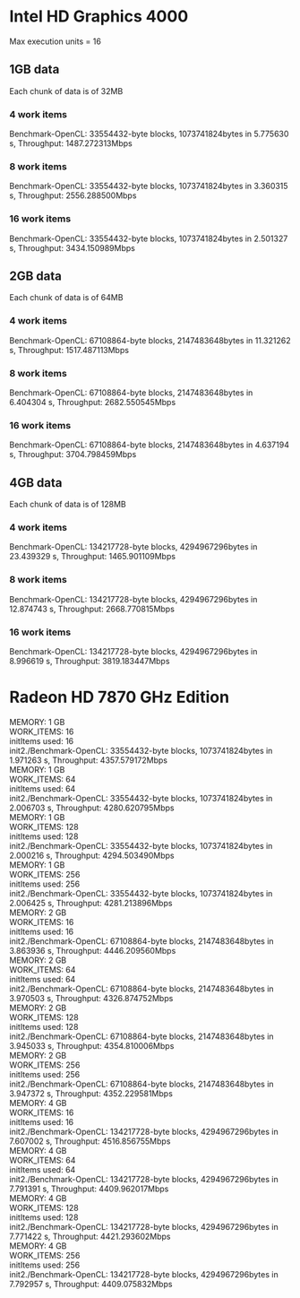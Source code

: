 # Intel HD Graphics 4000
Max execution units = 16

## 1GB data
Each chunk of data is of 32MB
### 4 work items
Benchmark-OpenCL: 33554432-byte blocks, 1073741824bytes in 5.775630 s, Throughput: 1487.272313Mbps
### 8 work items
Benchmark-OpenCL: 33554432-byte blocks, 1073741824bytes in 3.360315 s, Throughput: 2556.288500Mbps
### 16 work items
Benchmark-OpenCL: 33554432-byte blocks, 1073741824bytes in 2.501327 s, Throughput: 3434.150989Mbps

## 2GB data
Each chunk of data is of 64MB
### 4 work items
Benchmark-OpenCL: 67108864-byte blocks, 2147483648bytes in 11.321262 s, Throughput: 1517.487113Mbps
### 8 work items
Benchmark-OpenCL: 67108864-byte blocks, 2147483648bytes in 6.404304 s, Throughput: 2682.550545Mbps
### 16 work items
Benchmark-OpenCL: 67108864-byte blocks, 2147483648bytes in 4.637194 s, Throughput: 3704.798459Mbps

## 4GB data
Each chunk of data is of 128MB
### 4 work items
Benchmark-OpenCL: 134217728-byte blocks, 4294967296bytes in 23.439329 s, Throughput: 1465.901109Mbps
### 8 work items
Benchmark-OpenCL: 134217728-byte blocks, 4294967296bytes in 12.874743 s, Throughput: 2668.770815Mbps
### 16 work items
Benchmark-OpenCL: 134217728-byte blocks, 4294967296bytes in 8.996619 s, Throughput: 3819.183447Mbps

# Radeon HD 7870 GHz Edition

MEMORY: 1 GB  
WORK_ITEMS: 16  
initItems used: 16  
init2./Benchmark-OpenCL: 33554432-byte blocks, 1073741824bytes in 1.971263 s, Throughput: 4357.579172Mbps  
MEMORY: 1 GB  
WORK_ITEMS: 64  
initItems used: 64  
init2./Benchmark-OpenCL: 33554432-byte blocks, 1073741824bytes in 2.006703 s, Throughput: 4280.620795Mbps  
MEMORY: 1 GB  
WORK_ITEMS: 128  
initItems used: 128  
init2./Benchmark-OpenCL: 33554432-byte blocks, 1073741824bytes in 2.000216 s, Throughput: 4294.503490Mbps  
MEMORY: 1 GB  
WORK_ITEMS: 256  
initItems used: 256  
init2./Benchmark-OpenCL: 33554432-byte blocks, 1073741824bytes in 2.006425 s, Throughput: 4281.213896Mbps  
MEMORY: 2 GB  
WORK_ITEMS: 16  
initItems used: 16  
init2./Benchmark-OpenCL: 67108864-byte blocks, 2147483648bytes in 3.863936 s, Throughput: 4446.209560Mbps  
MEMORY: 2 GB  
WORK_ITEMS: 64  
initItems used: 64  
init2./Benchmark-OpenCL: 67108864-byte blocks, 2147483648bytes in 3.970503 s, Throughput: 4326.874752Mbps  
MEMORY: 2 GB  
WORK_ITEMS: 128  
initItems used: 128  
init2./Benchmark-OpenCL: 67108864-byte blocks, 2147483648bytes in 3.945033 s, Throughput: 4354.810006Mbps  
MEMORY: 2 GB  
WORK_ITEMS: 256  
initItems used: 256  
init2./Benchmark-OpenCL: 67108864-byte blocks, 2147483648bytes in 3.947372 s, Throughput: 4352.229581Mbps  
MEMORY: 4 GB  
WORK_ITEMS: 16  
initItems used: 16  
init2./Benchmark-OpenCL: 134217728-byte blocks, 4294967296bytes in 7.607002 s, Throughput: 4516.856755Mbps  
MEMORY: 4 GB  
WORK_ITEMS: 64  
initItems used: 64  
init2./Benchmark-OpenCL: 134217728-byte blocks, 4294967296bytes in 7.791391 s, Throughput: 4409.962017Mbps  
MEMORY: 4 GB  
WORK_ITEMS: 128  
initItems used: 128  
init2./Benchmark-OpenCL: 134217728-byte blocks, 4294967296bytes in 7.771422 s, Throughput: 4421.293602Mbps  
MEMORY: 4 GB  
WORK_ITEMS: 256  
initItems used: 256  
init2./Benchmark-OpenCL: 134217728-byte blocks, 4294967296bytes in 7.792957 s, Throughput: 4409.075832Mbps  
